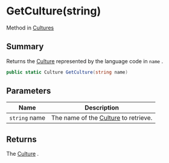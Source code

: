 # GetCulture(string)

Method in [Cultures](./)

## Summary

Returns the [Culture](../yarn.unity.culture/) represented by the language code in `name` .

```csharp
public static Culture GetCulture(string name)
```

## Parameters

| Name          | Description                                                    |
| ------------- | -------------------------------------------------------------- |
| `string` name | The name of the [Culture](../yarn.unity.culture/) to retrieve. |

## Returns

The [Culture](../yarn.unity.culture/) .
